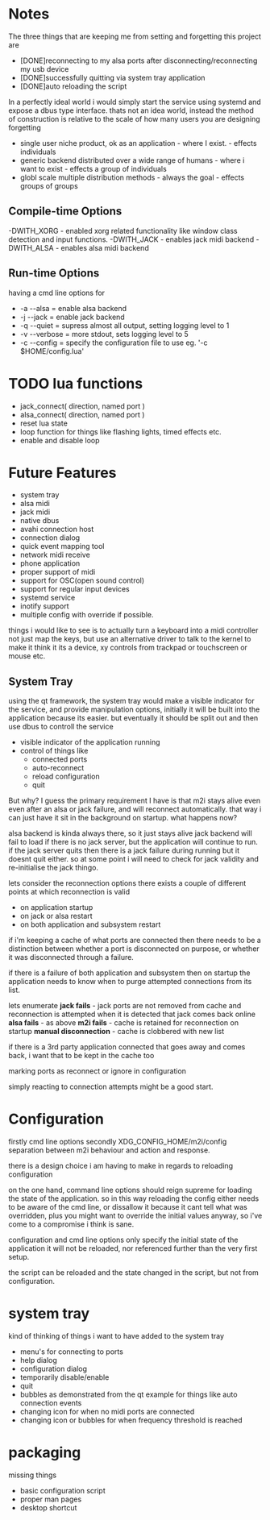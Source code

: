 Notes
=====

The three things that are keeping me from setting and forgetting this project are
* [DONE]reconnecting to my alsa ports after disconnecting/reconnecting my usb device
* [DONE]successfully quitting via system tray application
* [DONE]auto reloading the script

In a perfectly ideal world i would simply start the service using systemd and
expose a dbus type interface. thats not an idea world, instead the method of
construction is relative to the scale of how many users you are designing forgetting
* single user niche product, ok as an application - where I exist. - effects individuals
* generic backend distributed over a wide range of humans - where i want to exist - effects a group of individuals
* globl scale multiple distribution methods - always the goal - effects groups of groups

Compile-time Options
--------------------
-DWITH_XORG - enabled xorg related functionality like window class detection and input functions.
-DWITH_JACK - enables jack midi backend
-DWITH_ALSA - enables alsa midi backend

Run-time Options
----------------------
having a cmd line options for 
* -a --alsa = enable alsa backend
* -j --jack = enable jack backend
* -q --quiet = supress almost all output, setting logging level to 1
* -v --verbose = more stdout, sets logging level to 5
* -c --config = specify the configuration file to use eg. '-c $HOME/config.lua'

TODO lua functions
==================
* jack_connect( direction, named port )
* alsa_connect( direction, named port )
* reset lua state
* loop function for things like flashing lights, timed effects etc.
* enable and disable loop

Future Features
================
* system tray
* alsa midi
* jack midi
* native dbus
* avahi connection host
* connection dialog
* quick event mapping tool
* network midi receive
* phone application
* proper support of midi
* support for OSC(open sound control)
* support for regular input devices
* systemd service
* inotify support
* multiple config with override if possible.

things i would like to see is to actually turn a keyboard into a midi
controller not just map the keys, but use an alternative driver to talk to the
kernel to make it think it its a device, xy controls from trackpad or
touchscreen or mouse etc.

System Tray
-----------
using the qt framework, the system tray would make a visible indicator for the
service, and provide manipulation options, initially it will be built into the
application because its easier. but eventually it should be split out and then
use dbus to controll the service
* visible indicator of the application running
* control of things like
    * connected ports
    * auto-reconnect
    * reload configuration
    * quit

But why? I guess the primary requirement I have is that m2i stays alive
even even after an alsa or jack failure, and will reconnect automatically. that
way i can just have it sit in the background on startup. what happens now?

alsa backend is kinda always there, so it just stays alive
jack backend will fail to load if there is no jack server, but the application
will continue to run.
if the jack server quits then there is a jack failure during running but it
doesnt quit either. so at some point i will need to check for jack validity and
re-initialise the jack thingo.

lets consider the reconnection options
there exists a couple of different points at which reconnection is valid
* on application startup
* on jack or alsa restart
* on both application and subsystem restart

if i'm keeping a cache of what ports are connected then there needs to be a
distinction between whether a port is disconnected on purpose, or whether it
was disconnected through a failure.

if there is a failure of both application and subsystem then on startup the
application needs to know when to purge attempted connections from its list.

lets enumerate
**jack fails** - jack ports are not removed from cache and reconnection is attempted when it is detected that jack comes back online
**alsa fails** - as above
**m2i fails** - cache is retained for reconnection on startup
**manual disconnection** - cache is clobbered with new list

if there is a 3rd party application connected that goes away and comes back, i want that to be kept in the cache too

marking ports as reconnect or ignore in configuration

simply reacting to connection attempts might be a good start.

Configuration
=============
firstly cmd line options
secondly XDG_CONFIG_HOME/m2i/config
separation between m2i behaviour and action and response.

there is a design choice i am having to make in regards to reloading configuration

on the one hand, command line options should reign supreme for loading the state
of the application. so in this way reloading the config either needs to be aware
of the cmd line, or dissallow it because it cant tell what was overridden, plus
you might want to override the initial values anyway, so i've come to a compromise
i think is sane.

configuration and cmd line options only specify the initial state of the application
it will not be reloaded, nor referenced further than the very first setup.

the script can be reloaded and the state changed in the script, but not from
configuration.

system tray
===========
kind of thinking of things i want to have added to the system tray
* menu's for connecting to ports
* help dialog
* configuration dialog
* temporarily disable/enable
* quit
* bubbles as demonstrated from the qt example for things like auto connection events
* changing icon for when no midi ports are connected
* changing icon or bubbles for when frequency threshold is reached

packaging
=========
missing things
* basic configuration script
* proper man pages
* desktop shortcut
